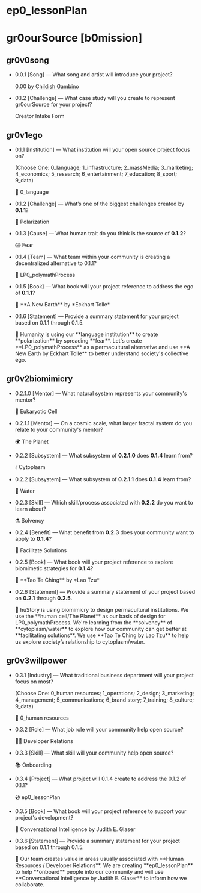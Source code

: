 # ep0_lessonPlan

# gr0ourSource [b0mission]

## gr0v0song

- 0.0.1 [Song] — What song and artist will introduce your project?

    [0.00 by Childish Gambino](https://open.spotify.com/track/4Ksj9mKfsYC5b8v8Ey3c8I?si=180b24deaf4244db)


- 0.1.2 [Challenge] — What case study will you create to represent gr0ourSource for your project?
    
    Creator Intake Form
    

## gr0v1ego

- 0.1.1 [Institution] — What institution will your open source project focus on?
    
    (Choose One: 0_language; 1_infrastructure; 2_massMedia; 3_marketing; 4_economics; 5_research; 6_entertainment; 7_education; 8_sport; 9_data)
    
    <aside>
    💬 0_language
    
    </aside>
    
- 0.1.2 [Challenge] — What’s one of the biggest challenges created by **0.1.1**?
    
    <aside>
    🤬 Polarization
    
    </aside>
    
- 0.1.3 [Cause] — What human trait do you think is the source of **0.1.2**?
    
    <aside>
    😱 Fear
    
    </aside>
    
- 0.1.4 [Team] — What team within your community is creating a decentralized alternative to 0.1.1?
    
    <aside>
    🍠 LP0_polymathProcess
    
    </aside>
    
- 0.1.5 [Book] — What book will your project reference to address the ego of **0.1.1**?
    
    <aside>
    📖 **A New Earth** by *Eckhart Tolle*
    
    </aside>
    
- 0.1.6 [Statement] — Provide a summary statement for your project based on 0.1.1 through 0.1.5.
    
    <aside>
    💬 Humanity is using our **language institution** to create **polarization** by spreading **fear**. Let's create **LP0_polymathProcess** as a permacultural alternative and use **A New Earth by Eckhart Tolle** to better understand society's collective ego.
    
    </aside>
    

## gr0v2biomimicry

- 0.2.1.0 [Mentor] — What natural system represents your community's mentor?
    
    <aside>
    🧬 Eukaryotic Cell
    
    </aside>
    
- 0.2.1.1 [Mentor] — On a cosmic scale, what larger fractal system do you relate to your community's mentor?
    
    <aside>
    🌍 The Planet
    
    </aside>
    
- 0.2.2 [Subsystem] — What subsystem of **0.2.1.0** does **0.1.4** learn from?
    
    <aside>
    💧 Cytoplasm
    
    </aside>
    
- 0.2.2 [Subsystem] — What subsystem of **0.2.1.1** does **0.1.4** learn from?
    
    <aside>
    🌊 Water
    
    </aside>
    
- 0.2.3 [Skill] — Which skill/process associated with **0.2.2** do you want to learn about?
    
    <aside>
    ⚗️ Solvency
    
    </aside>
    
- 0.2.4 [Benefit] — What benefit from **0.2.3** does your community want to apply to **0.1.4**?
    
    <aside>
    🧰 Facilitate Solutions
    
    </aside>
    
- 0.2.5 [Book] — What book will your project reference to explore biomimetic strategies for **0.1.4**?
    
    <aside>
    📖 **Tao Te Ching** by *Lao Tzu*
    
    </aside>
    
- 0.2.6 [Statement] — Provide a summary statement of your project based on **0.2.1** through **0.2.5**.
    
    <aside>
    💬 huStory is using biomimicry to design permacultural institutions. We use the **human cell/The Planet** as our basis of design for LP0_polymathProcess. We're learning from the **solvency** of **cytoplasm/water** to explore how our community can get better at **facilitating solutions**. We use **Tao Te Ching by Lao Tzu** to help us explore society’s relationship to cytoplasm/water.
    
    </aside>
    

## gr0v3willpower

- 0.3.1 [Industry] — What traditional business department will your project focus on most?
    
    (Choose One: 0_human resources; 1_operations; 2_design; 3_marketing; 4_management; 5_communications; 6_brand story; 7_training; 8_culture; 9_data)
    
    <aside>
    👥 0_human resources
    
    </aside>
    
- 0.3.2 [Role] — What job role will your community help open source?
    
    <aside>
    🧑‍💻 Developer Relations
    
    </aside>
    
- 0.3.3 [Skill] — What skill will your community help open source?
    
    <aside>
    📚 Onboarding
    
    </aside>
    
- 0.3.4 [Project] — What project will 0.1.4 create to address the 0.1.2 of 0.1.1?
    
    <aside>
    💿 ep0_lessonPlan
    
    </aside>
    
- 0.3.5 [Book] — What book will your project reference to support your project's development?
    
    <aside>
    📖 Conversational Intelligence by Judith E. Glaser
    
    </aside>
    
- 0.3.6 [Statement] — Provide a summary statement for your project based on 0.1.1 through 0.1.5.
    
    <aside>
    💬 Our team creates value in areas usually associated with **Human Resources / Developer Relations**. We are creating **ep0_lessonPlan** to help **onboard** people into our community and will use **Conversational Intelligence by Judith E. Glaser** to inform how we collaborate.
    
    </aside>
